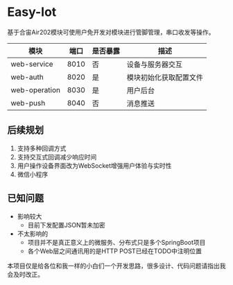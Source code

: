 
Easy-Iot  
====  
  
基于合宙Air202模块可使用户免开发对模块进行管脚管理，串口收发等操作。  
  
  
 |模块|端口|是否暴露|描述   |
 | ------------- | ------------- | -------------  | -------------  |
  |web-service  | 8010 | 否 | 设备与服务器交互   |
 | web-auth  | 8020 | 是 | 模块初始化获取配置文件    |
 | web-operation  | 8030 | 是 | 用户后台   |
  |web-push  | 8040 | 否 | 消息推送   |

**后续规划**
---

 1. 支持多种回调方式
 2. 支持交互式回调减少响应时间
 3. 用户操作设备界面改为WebSocket增强用户体验与实时性
 4. 微信小程序

**已知问题**
---

* 影响较大 
	* 目前下发配置JSON暂未加密
* 不太影响的 
	* 项目并不是真正意义上的微服务、分布式只是多个SpringBoot项目
	* 各个Web层之间通讯用的是HTTP POST已经在TODO中注明位置
	

本项目仅是给各位和我一样的小白们一个开发思路，很多设计、代码问题请指出我会及时改正。
